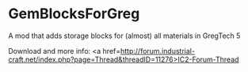 # GemBlocksForGreg
A mod that adds storage blocks for (almost) all materials in GregTech 5

Download and more info:
<a href=http://forum.industrial-craft.net/index.php?page=Thread&threadID=11276>IC2-Forum-Thread</a>
